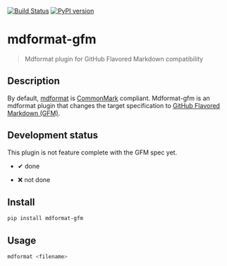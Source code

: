 [![Build Status](https://github.com/hukkinj1/mdformat-gfm/workflows/Tests/badge.svg?branch=master)](https://github.com/hukkinj1/mdformat-gfm/actions?query=workflow%3ATests+branch%3Amaster+event%3Apush)
[![PyPI version](https://img.shields.io/pypi/v/mdformat-gfm)](https://pypi.org/project/mdformat-gfm)

# mdformat-gfm

> Mdformat plugin for GitHub Flavored Markdown compatibility

## Description

By default, [mdformat](https://github.com/executablebooks/mdformat) is [CommonMark](https://spec.commonmark.org/current/) compliant.
Mdformat-gfm is an mdformat plugin that changes the target specification to [GitHub Flavored Markdown (GFM)](https://github.github.com/gfm/).

## Development status

This plugin is not feature complete with the GFM spec yet.

- ✔ done
* ❌ not done

## Install

```sh
pip install mdformat-gfm
```

## Usage

```sh
mdformat <filename>
```

